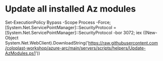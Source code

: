 # Update all installed Az modules

Set-ExecutionPolicy Bypass -Scope Process -Force; [System.Net.ServicePointManager]::SecurityProtocol = [System.Net.ServicePointManager]::SecurityProtocol -bor 3072; iex ((New-Object System.Net.WebClient).DownloadString('https://raw.githubusercontent.com/coloplast-workshop/azure-arc/main/servers/scripts/helpers/Update-AzModules.ps1'))